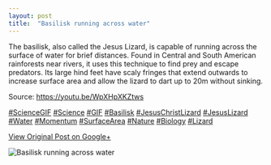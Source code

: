 ```yaml
---
layout: post
title:  "Basilisk running across water"
---
```


The basilisk, also called the Jesus Lizard, is capable of running across the
surface of water for brief distances. Found in Central and South American
rainforests near rivers, it uses this technique to find prey and escape
predators. Its large hind feet have scaly fringes that extend outwards to
increase surface area and allow the lizard to dart up to 20m without sinking.  
  
Source: <https://youtu.be/WpXHpXKZtws>  
  
[#ScienceGIF](https://plus.google.com/s/%23ScienceGIF/posts)
[#Science](https://plus.google.com/s/%23Science/posts)
[#GIF](https://plus.google.com/s/%23GIF/posts)
[#Basilisk](https://plus.google.com/s/%23Basilisk/posts)
[#JesusChristLizard](https://plus.google.com/s/%23JesusChristLizard/posts)
[#JesusLizard](https://plus.google.com/s/%23JesusLizard/posts)
[#Water](https://plus.google.com/s/%23Water/posts)
[#Momentum](https://plus.google.com/s/%23Momentum/posts)
[#SurfaceArea](https://plus.google.com/s/%23SurfaceArea/posts)
[#Nature](https://plus.google.com/s/%23Nature/posts)
[#Biology](https://plus.google.com/s/%23Biology/posts)
[#Lizard](https://plus.google.com/s/%23Lizard/posts)

[View Original Post on Google+](https://plus.google.com/+ColinSullender/posts/6NBWTFRT1yq)

![Basilisk running across water](/assets/img/2015-09-11-Basilisk-running-across-water.gif)
